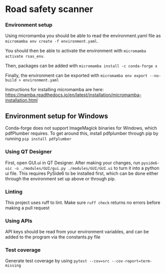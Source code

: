 # Road safety scanner

### Environment setup
Using micromamba you should be able to read the environment.yaml file as `micromamba env create -f environment.yaml`.

You should then be able to activate the environment with `micromamba activate rsas_env`.

Then, packages can be added with `micromamba install -c conda-forge x`

Finally, the environment can be exported with `micromamba env export --no-build > environment.yaml`

Instructions for installing micromamba are here: https://mamba.readthedocs.io/en/latest/installation/micromamba-installation.html

## Environment setup for Windows
Conda-forge does not support ImageMagick binaries for Windows, which pdfPlumber requires. To get around this, install pdfplumber through pip by running `pip install pdfplumber`

### Using QT Designer

First, open GUI.ui in QT Designer. After making your changes, run `pyside6-uic -o ./modules/GUI/gui.py ./modules/GUI/GUI.ui` to turn it into a python ui file. This requires PySide6 to be installed first, which can be done either through the environment set up above or through pip.

### Linting
This project uses ruff to lint. Make sure `ruff check` returns no errors before making a pull request

### Using APIs
API keys should be read from your environment variables, and can be added to the program via the constants.py file

### Test coverage
Generate test coverage by using `pytest --cov=src --cov-report=term-missing`
